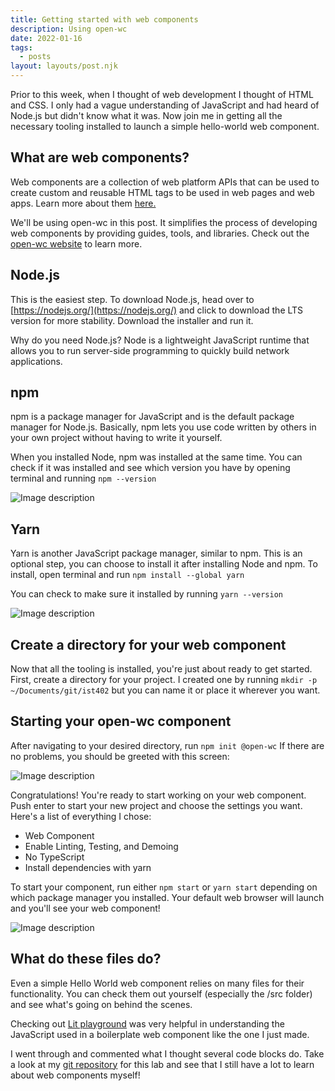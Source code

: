 ```yaml
---
title: Getting started with web components
description: Using open-wc
date: 2022-01-16
tags:
  - posts
layout: layouts/post.njk
---
```


Prior to this week, when I thought of web development I thought of HTML and CSS. I only had a vague understanding of JavaScript and had heard of Node.js but didn't know what it was. Now join me in getting all the necessary tooling installed to launch a simple hello-world web component. 

## What are web components?
Web components are a collection of web platform APIs that can be used to create custom and reusable HTML tags to be used in web pages and web apps. Learn more about them [here.](https://www.webcomponents.org/introduction)

We'll be using open-wc in this post. It simplifies the process of developing web components by providing guides, tools, and libraries. Check out the [open-wc website](https://open-wc.org/) to learn more. 

## Node.js
This is the easiest step. To download Node.js, head over to [https://nodejs.org/](https://nodejs.org/) and click to download the LTS version for more stability. Download the installer and run it. 

Why do you need Node.js? Node is a lightweight JavaScript runtime that allows you to run server-side programming to quickly build network applications. 

## npm
npm is a package manager for JavaScript and is the default package manager for Node.js. Basically, npm lets you use code written by others in your own project without having to write it yourself. 

When you installed Node, npm was installed at the same time. You can check if it was installed and see which version you have by opening terminal and running `npm --version`

![Image description](https://dev-to-uploads.s3.amazonaws.com/uploads/articles/ugxk9mnpcq1mr24x3t9l.png)

## Yarn
Yarn is another JavaScript package manager, similar to npm. This is an optional step, you can choose to install it after installing Node and npm. To install, open terminal and run `npm install --global yarn`

You can check to make sure it installed by running `yarn --version`

![Image description](https://dev-to-uploads.s3.amazonaws.com/uploads/articles/c9vi2rp1o4dlf45qn4yh.png)

## Create a directory for your web component
Now that all the tooling is installed, you're just about ready to get started. First, create a directory for your project. I created one by running `mkdir -p ~/Documents/git/ist402` but you can name it or place it wherever you want. 

## Starting your open-wc component
After navigating to your desired directory, run `npm init @open-wc` If there are no problems, you should be greeted with this screen:

![Image description](https://dev-to-uploads.s3.amazonaws.com/uploads/articles/0n1giwtztfnj8aapgzkn.png)

Congratulations! You're ready to start working on your web component. Push enter to start your new project and choose the settings you want. Here's a list of everything I chose:

* Web Component
* Enable Linting, Testing, and Demoing 
* No TypeScript
* Install dependencies with yarn

To start your component, run either `npm start` or `yarn start` depending on which package manager you installed. Your default web browser will launch and you'll see your web component!

![Image description](https://dev-to-uploads.s3.amazonaws.com/uploads/articles/wdvvc7fvkf66w412yx3o.png)

## What do these files do?
Even a simple Hello World web component relies on many files for their functionality. You can check them out yourself (especially the /src folder) and see what's going on behind the scenes. 

Checking out [Lit playground](https://lit.dev/playground/#sample=examples/full-component) was very helpful in understanding the JavaScript used in a boilerplate web component like the one I just made.

I went through and commented what I thought several code blocks do. Take a look at my [git repository](https://github.com/jforcina20/edtechjoker-lab1) for this lab and see that I still have a lot to learn about web components myself!
